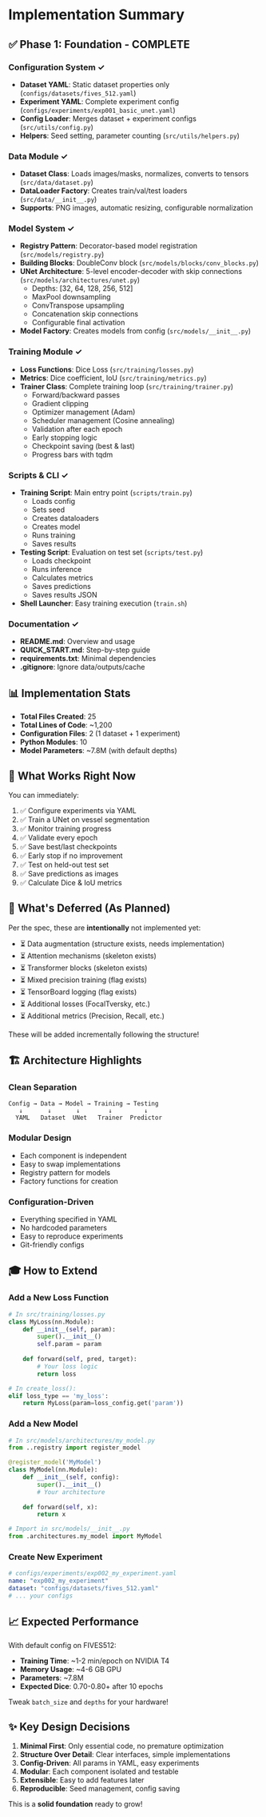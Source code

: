# Implementation Summary

## ✅ Phase 1: Foundation - COMPLETE

### Configuration System ✓
- **Dataset YAML**: Static dataset properties only (`configs/datasets/fives_512.yaml`)
- **Experiment YAML**: Complete experiment config (`configs/experiments/exp001_basic_unet.yaml`)
- **Config Loader**: Merges dataset + experiment configs (`src/utils/config.py`)
- **Helpers**: Seed setting, parameter counting (`src/utils/helpers.py`)

### Data Module ✓
- **Dataset Class**: Loads images/masks, normalizes, converts to tensors (`src/data/dataset.py`)
- **DataLoader Factory**: Creates train/val/test loaders (`src/data/__init__.py`)
- **Supports**: PNG images, automatic resizing, configurable normalization

### Model System ✓
- **Registry Pattern**: Decorator-based model registration (`src/models/registry.py`)
- **Building Blocks**: DoubleConv block (`src/models/blocks/conv_blocks.py`)
- **UNet Architecture**: 5-level encoder-decoder with skip connections (`src/models/architectures/unet.py`)
  - Depths: [32, 64, 128, 256, 512]
  - MaxPool downsampling
  - ConvTranspose upsampling
  - Concatenation skip connections
  - Configurable final activation
- **Model Factory**: Creates models from config (`src/models/__init__.py`)

### Training Module ✓
- **Loss Functions**: Dice Loss (`src/training/losses.py`)
- **Metrics**: Dice coefficient, IoU (`src/training/metrics.py`)
- **Trainer Class**: Complete training loop (`src/training/trainer.py`)
  - Forward/backward passes
  - Gradient clipping
  - Optimizer management (Adam)
  - Scheduler management (Cosine annealing)
  - Validation after each epoch
  - Early stopping logic
  - Checkpoint saving (best & last)
  - Progress bars with tqdm

### Scripts & CLI ✓
- **Training Script**: Main entry point (`scripts/train.py`)
  - Loads config
  - Sets seed
  - Creates dataloaders
  - Creates model
  - Runs training
  - Saves results
- **Testing Script**: Evaluation on test set (`scripts/test.py`)
  - Loads checkpoint
  - Runs inference
  - Calculates metrics
  - Saves predictions
  - Saves results JSON
- **Shell Launcher**: Easy training execution (`train.sh`)

### Documentation ✓
- **README.md**: Overview and usage
- **QUICK_START.md**: Step-by-step guide
- **requirements.txt**: Minimal dependencies
- **.gitignore**: Ignore data/outputs/cache

## 📊 Implementation Stats

- **Total Files Created**: 25
- **Total Lines of Code**: ~1,200
- **Configuration Files**: 2 (1 dataset + 1 experiment)
- **Python Modules**: 10
- **Model Parameters**: ~7.8M (with default depths)

## 🎯 What Works Right Now

You can immediately:
1. ✅ Configure experiments via YAML
2. ✅ Train a UNet on vessel segmentation
3. ✅ Monitor training progress
4. ✅ Validate every epoch
5. ✅ Save best/last checkpoints
6. ✅ Early stop if no improvement
7. ✅ Test on held-out test set
8. ✅ Save predictions as images
9. ✅ Calculate Dice & IoU metrics

## 🚧 What's Deferred (As Planned)

Per the spec, these are **intentionally** not implemented yet:
- ⏳ Data augmentation (structure exists, needs implementation)
- ⏳ Attention mechanisms (skeleton exists)
- ⏳ Transformer blocks (skeleton exists)
- ⏳ Mixed precision training (flag exists)
- ⏳ TensorBoard logging (flag exists)
- ⏳ Additional losses (FocalTversky, etc.)
- ⏳ Additional metrics (Precision, Recall, etc.)

These will be added incrementally following the structure!

## 🏗️ Architecture Highlights

### Clean Separation
```
Config → Data → Model → Training → Testing
   ↓       ↓       ↓        ↓         ↓
  YAML   Dataset  UNet   Trainer  Predictor
```

### Modular Design
- Each component is independent
- Easy to swap implementations
- Registry pattern for models
- Factory functions for creation

### Configuration-Driven
- Everything specified in YAML
- No hardcoded parameters
- Easy to reproduce experiments
- Git-friendly configs

## 🎓 How to Extend

### Add a New Loss Function
```python
# In src/training/losses.py
class MyLoss(nn.Module):
    def __init__(self, param):
        super().__init__()
        self.param = param
    
    def forward(self, pred, target):
        # Your loss logic
        return loss

# In create_loss():
elif loss_type == 'my_loss':
    return MyLoss(param=loss_config.get('param'))
```

### Add a New Model
```python
# In src/models/architectures/my_model.py
from ..registry import register_model

@register_model('MyModel')
class MyModel(nn.Module):
    def __init__(self, config):
        super().__init__()
        # Your architecture
    
    def forward(self, x):
        return x

# Import in src/models/__init__.py
from .architectures.my_model import MyModel
```

### Create New Experiment
```yaml
# configs/experiments/exp002_my_experiment.yaml
name: "exp002_my_experiment"
dataset: "configs/datasets/fives_512.yaml"
# ... your configs
```

## 📈 Expected Performance

With default config on FIVES512:
- **Training Time**: ~1-2 min/epoch on NVIDIA T4
- **Memory Usage**: ~4-6 GB GPU
- **Parameters**: ~7.8M
- **Expected Dice**: 0.70-0.80+ after 10 epochs

Tweak `batch_size` and `depths` for your hardware!

## ✨ Key Design Decisions

1. **Minimal First**: Only essential code, no premature optimization
2. **Structure Over Detail**: Clear interfaces, simple implementations
3. **Config-Driven**: All params in YAML, easy experiments
4. **Modular**: Each component isolated and testable
5. **Extensible**: Easy to add features later
6. **Reproducible**: Seed management, config saving

This is a **solid foundation** ready to grow!

